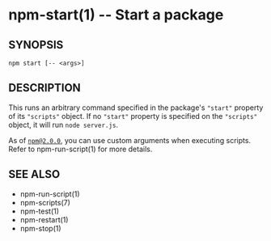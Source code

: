 npm-start(1) -- Start a package
===============================

## SYNOPSIS

    npm start [-- <args>]

## DESCRIPTION

This runs an arbitrary command specified in the package's `"start"` property of
its `"scripts"` object. If no `"start"` property is specified on the
`"scripts"` object, it will run `node server.js`.

As of [`npm@2.0.0`](https://blog.npmjs.org/post/98131109725/npm-2-0-0), you can
use custom arguments when executing scripts. Refer to npm-run-script(1) for
more details.

## SEE ALSO

* npm-run-script(1)
* npm-scripts(7)
* npm-test(1)
* npm-restart(1)
* npm-stop(1)
